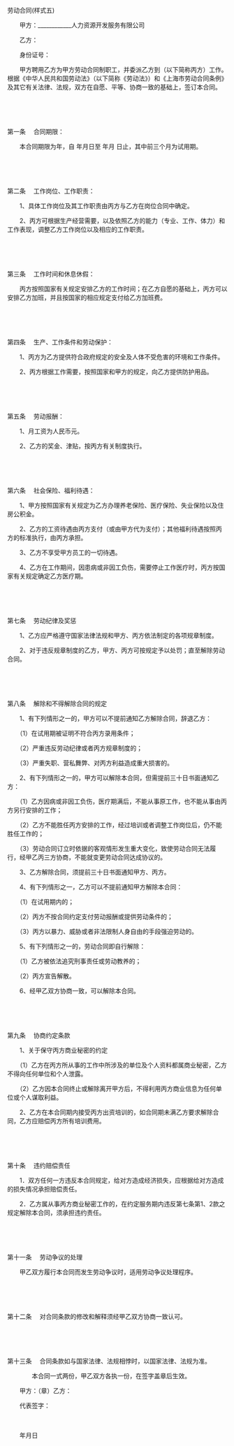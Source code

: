 



劳动合同(样式五)



 

　　甲方：____________人力资源开发服务有限公司

　　乙方：

　　身份证号：　　

　　甲方聘用乙方为甲方劳动合同制职工，并委派乙方到（以下简称丙方）工作。根据《中华人民共和国劳动法》（以下简称《劳动法》）和《上海市劳动合同条例》及其它有关法律、法规，双方在自愿、平等、协商一致的基础上，签订本合同。

　　

　　

第一条
　合同期限：

　　本合同期限为年，自 年月日至 年月 日止，其中前三个月为试用期。 

　　

　　

第二条
　工作岗位、工作职责：

　　1、具体工作岗位及其工作职责由丙方与乙方在岗位合同中确定。

　　2、丙方可根据生产经营需要，以及依照乙方的能力（专业、工作、体力）和工作表现，调整乙方工作岗位以及相应的工作职责。

　　

　　

第三条
　工作时间和休息休假：

　　丙方按照国家有关规定安排乙方的工作时间；在乙方自愿的基础上，丙方可以安排乙方加班，并且按国家的相应规定支付给乙方加班费。

　　

　　

第四条
　生产、工作条件和劳动保护：

　　1、丙方为乙方提供符合政府规定的安全及人体不受危害的环境和工作条件。

　　2、丙方根据工作需要，按照国家和甲方的规定，向乙方提供防护用品。

　　

　　

第五条
　劳动报酬：

　　1、月工资为人民币元。

　　2、乙方的奖金、津贴，按丙方有关制度执行。

　　

　　

第六条
　社会保险、福利待遇：

　　1、甲方按照国家有关规定为乙方办理养老保险、医疗保险、失业保险以及住房公积金。

　　2、乙方的工资待遇由丙方支付（或由甲方代为支付）；其他福利待遇按照丙方的标准执行，由丙方承担。

　　3、乙方不享受甲方员工的一切待遇。

　　4、乙方在工作期间，因患病或非因工负伤，需要停止工作医疗时，丙方按国家有关规定确定乙方医疗期。

　　

　　

第七条
　劳动纪律及奖惩

　　1、乙方应严格遵守国家法律法规和甲方、丙方依法制定的各项规章制度。

　　2、对于违反规章制度的乙方，甲方、丙方可按规定予以处罚；直至解除劳动合同。

　　

　　

第八条
　解除和不得解除合同的规定

　　1、有下列情形之一的，甲方可以不提前通知乙方解除合同，辞退乙方：

　　（1）在试用期被证明不符合丙方录用条件；

　　（2）严重违反劳动纪律或者丙方规章制度的；

　　（3）严重失职、营私舞弊、对丙方利益造成重大损害的。

　　2、有下列情形之一的，甲方可以解除本合同，但需提前三十日书面通知乙方：

　　（1）乙方因病或非因工负伤，医疗期满后，不能从事原工作，也不能从事由丙方另行安排的工作；

　　（2）乙方不能胜任丙方安排的工作，经过培训或者调整工作岗位后，仍不能胜任工作的；

　　（3）劳动合同订立时依据的客观情形发生重大变化，致使劳动合同无法履行，经甲乙丙三方协商，不能就变更劳动合同达成协议的。

　　3、乙方解除合同，须提前三十日书面通知甲方、丙方。

　　4、有下列情形之一，乙方可以不提前通知甲方解除本合同：

　　（1）在试用期内的；

　　（2）丙方不按合同约定支付劳动报酬或提供劳动条件的；

　　（3）丙方以暴力、威胁或者非法限制人身自由的手段强迫劳动的。

　　5、有下列情形之一的，劳动合同即自行解除：

　　（1）乙方被依法追究刑事责任或劳动教养的；

　　（2）丙方宣告解散。

　　6、经甲乙双方协商一致，可以解除本合同。

　　

　　

第九条
　协商约定条款

　　1、关于保守丙方商业秘密的约定

　　（1）乙方在丙方所从事的工作中所涉及的单位及个人资料都属商业秘密，乙方不得向任何单位和个人泄露。

　　（2）乙方因本合同终止或解除离开甲方后，不得利用丙方商业信息为任何单位或个人谋取利益。

　　2、乙方在本合同期内接受丙方出资培训的，如合同期未满乙方要求解除合同，乙方应赔偿丙方所有培训费用。

　　

　　

第十条
　违约赔偿责任

　　1．双方任何一方违反本合同规定，给对方造成经济损失，应根据给对方造成的损失情况承担赔偿责任。

　　2．乙方属从事丙方商业秘密工作的，在约定服务期内违反第七条第1、2款之规定解除本合同，须承担违约责任。

　　

　　

第十一条
　劳动争议的处理

　　甲乙双方履行本合同而发生劳动争议时，适用劳动争议处理程序。

　　

　　

第十二条
　对合同条款的修改和解释须经甲乙双方协商一致认可。

　　

　　

第十三条
　合同条款如与国家法律、法规相悖时，以国家法律、法规为准。

　　　　本合同一式两份，甲乙双方各执一份，在签字盖章后生效。　　

　　甲方：（章）乙方：　　

　　代表签字：　　

　　

　　年月日